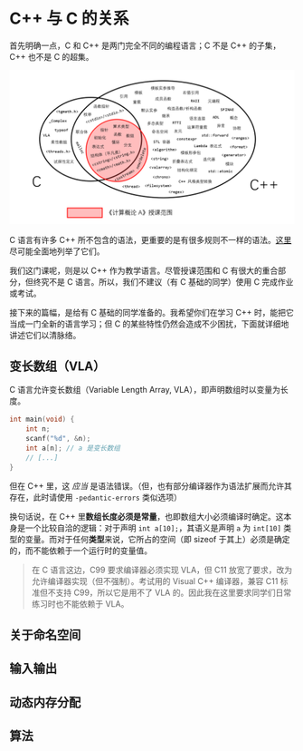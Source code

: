 # C++ 与 C 的关系

首先明确一点，C 和 C++ 是两门完全不同的编程语言；C 不是 C++ 的子集，C++ 也不是 C 的超集。

![1662651173806](image/c/1662651173806.png)

C 语言有许多 C++ 所不包含的语法，更重要的是有很多规则不一样的语法。[这里](https://learn-cpp.tk/ch04/compare_with_c/c_feature.html)尽可能全面地列举了它们。

我们这门课呢，则是以 C++ 作为教学语言。尽管授课范围和 C 有很大的重合部分，但终究不是 C 语言。所以，我们不建议（有 C 基础的同学）使用 C 完成作业或考试。

接下来的篇幅，是给有 C 基础的同学准备的。我希望你们在学习 C++ 时，能把它当成一门全新的语言学习；但 C 的某些特性仍然会造成不少困扰，下面就详细地讲述它们以清脉络。

## 变长数组（VLA）

C 语言允许变长数组（Variable Length Array, VLA），即声明数组时以变量为长度。

```c
int main(void) {
    int n;
    scanf("%d", &n);
    int a[n]; // a 是变长数组
    // [...]
}
```

但在 C++ 里，这 _应当_ 是语法错误。（但，也有部分编译器作为语法扩展而允许其存在，此时请使用 `-pedantic-errors` 类似选项）

换句话说，在 C++ 里**数组长度必须是常量**，也即数组大小必须编译时确定。这本身是一个比较自洽的逻辑：对于声明 `int a[10];`，其语义是声明 `a` 为 `int[10]` 类型的变量。而对于任何**类型**来说，它所占的空间（即 sizeof 于其上）必须是确定的，而不能依赖于一个运行时的变量值。

> 在 C 语言这边，C99 要求编译器必须实现 VLA，但 C11 放宽了要求，改为允许编译器实现（但不强制）。考试用的 Visual C++ 编译器，兼容 C11 标准但不支持 C99，所以它是用不了 VLA 的。因此我在这里要求同学们日常练习时也不能依赖于 VLA。

## 关于命名空间


## 输入输出


## 动态内存分配


## 算法

